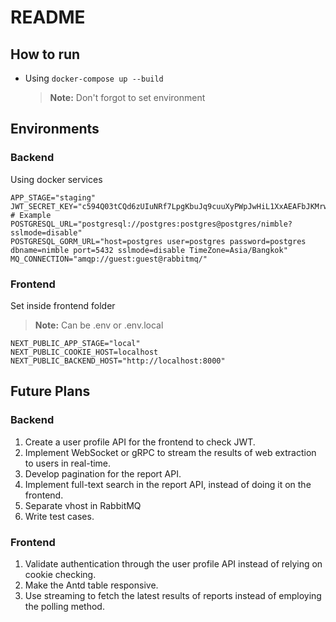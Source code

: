 # README

## How to run

- Using `docker-compose up --build`
  > **Note:** Don't forgot to set environment

## Environments

### Backend

Using docker services

    APP_STAGE="staging"
    JWT_SECRET_KEY="c594Q03tCQd6zUIuNRf7LpgKbuJq9cuuXyPWpJwHiL1XxAEAFbJKMrwyLEGj4Mma" # Example
    POSTGRESQL_URL="postgresql://postgres:postgres@postgres/nimble?sslmode=disable"
    POSTGRESQL_GORM_URL="host=postgres user=postgres password=postgres dbname=nimble port=5432 sslmode=disable TimeZone=Asia/Bangkok"
    MQ_CONNECTION="amqp://guest:guest@rabbitmq/"

### Frontend

Set inside frontend folder

> **Note:** Can be .env or .env.local

    NEXT_PUBLIC_APP_STAGE="local"
    NEXT_PUBLIC_COOKIE_HOST=localhost
    NEXT_PUBLIC_BACKEND_HOST="http://localhost:8000"

## Future Plans

### Backend

1.  Create a user profile API for the frontend to check JWT.
2.  Implement WebSocket or gRPC to stream the results of web extraction to users in real-time.
3.  Develop pagination for the report API.
4.  Implement full-text search in the report API, instead of doing it on the frontend.
5.  Separate vhost in RabbitMQ
6.  Write test cases.

### Frontend

1.  Validate authentication through the user profile API instead of relying on cookie checking.
2.  Make the Antd table responsive.
3.  Use streaming to fetch the latest results of reports instead of employing the polling method.
